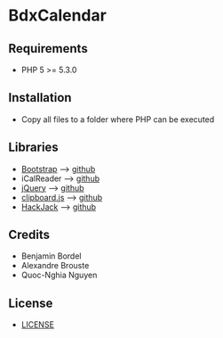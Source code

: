 # BdxCalendar

## Requirements
  - PHP 5 >= 5.3.0

## Installation
  - Copy all files to a folder where PHP can be executed

## Libraries
  - [Bootstrap](https://getbootstrap.com) --> [github](https://github.com/twbs/bootstrap)
  - iCalReader --> [github](https://github.com/johngrogg/ics-parser/)
  - [jQuery](https://jquery.com/) --> [github](https://github.com/jquery/jquery)
  - [clipboard.js](https://clipboardjs.com/) --> [github](https://github.com/zenorocha/clipboard.js/)
  - [HackJack](https://hackjack.info) --> [github](https://github.com/Jack3113/com.bordeaux1.emplois/)

## Credits
  - Benjamin Bordel
  - Alexandre Brouste
  - Quoc-Nghia Nguyen
  
## License
  - [LICENSE](https://github.com/Slummp/BdxCalendar/blob/master/LICENSE)